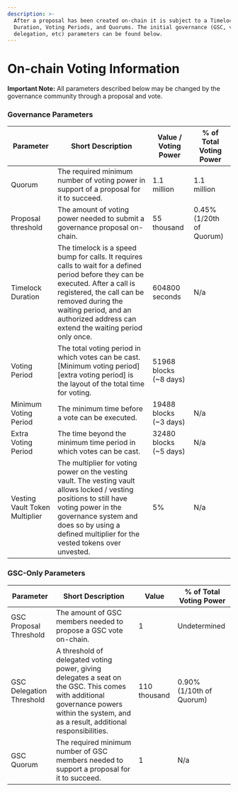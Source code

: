 ```yaml
---
description: >-
  After a proposal has been created on-chain it is subject to a Timelock
  Duration, Voting Periods, and Quorums. The initial governance (GSC, voting,
  delegation, etc) parameters can be found below.
---
```


# On-chain Voting Information

**Important Note:** All parameters described below may be changed by the governance community through a proposal and vote.

### **Governance Parameters**

| Parameter                      | Short Description                                                                                                                                                                                                                                                     | Value / Voting Power    | % of Total Voting Power  |
| ------------------------------ | --------------------------------------------------------------------------------------------------------------------------------------------------------------------------------------------------------------------------------------------------------------------- | ----------------------- | ------------------------ |
| Quorum                         | The required minimum number of voting power in support of a proposal for it to succeed.                                                                                                                                                                               | 1.1 million             | 1.1 million              |
| Proposal threshold             | The amount of voting power needed to submit a governance proposal on-chain.                                                                                                                                                                                           | 55 thousand             | 0.45% (1/20th of Quorum) |
| Timelock Duration              | The timelock is a speed bump for calls. It requires calls to wait for a defined period before they can be executed. After a call is registered, the call can be removed during the waiting period, and an authorized address can extend the waiting period only once. | 604800 seconds          | N/a                      |
| Voting Period                  | The total voting period in which votes can be cast. \[Minimum voting period]\[extra voting period] is the layout of the total time for voting.                                                                                                                        | 51968 blocks (\~8 days) |                          |
| Minimum Voting Period          | The minimum time before a vote can be executed.                                                                                                                                                                                                                       | 19488 blocks (\~3 days) | N/a                      |
| Extra Voting Period            | The time beyond the minimum time period in which votes can be cast.                                                                                                                                                                                                   | 32480 blocks (\~5 days) | N/a                      |
| Vesting Vault Token Multiplier | The multiplier for voting power on the vesting vault. The vesting vault allows locked / vesting positions to still have voting power in the governance system and does so by using a defined multiplier for the vested tokens over unvested.                          | 5%                      | N/a                      |

### **GSC-Only Parameters**

| Parameter                | Short Description                                                                                                                                                                        | Value        | % of Total Voting Power  |
| ------------------------ | ---------------------------------------------------------------------------------------------------------------------------------------------------------------------------------------- | ------------ | ------------------------ |
| GSC Proposal Threshold   | The amount of GSC members needed to propose a GSC vote on-chain.                                                                                                                         | 1            | Undetermined             |
| GSC Delegation Threshold | A threshold of delegated voting power, giving delegates a seat on the GSC. This comes with additional governance powers within the system, and as a result, additional responsibilities. | 110 thousand | 0.90% (1/10th of Quorum) |
| GSC Quorum               | The required minimum number of GSC members needed to support a proposal for it to succeed.                                                                                               | 1            | N/a                      |





